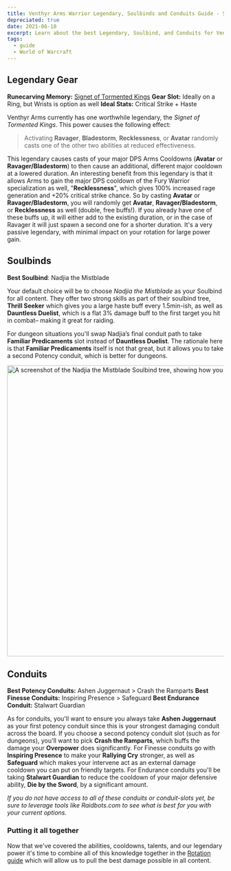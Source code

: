 ```yaml
---
title: Venthyr Arms Warrior Legendary, Soulbinds and Conduits Guide - Shadowlands 9.0.5
depreciated: true
date: 2021-06-10
excerpt: Learn about the best Legendary, Soulbind, and Conduits for Venthyr Arms Warriors in patch 9.0.5.
tags:
  - guide
  - World of Warcraft
---
```


## Legendary Gear
**Runecarving Memory:** [Signet of Tormented Kings](https://www.wowhead.com/item=183381/memory-of-the-tormented-kings)
**Gear Slot:** Ideally on a Ring, but Wrists is option as well
**Ideal Stats:** Critical Strike + Haste

Venthyr Arms currently has one worthwhile legendary, the *Signet of Tormented Kings*. This power causes the following effect:

> Activating **Ravager**, **Bladestorm**, **Recklessness**, or **Avatar** randomly casts one of the other two abilities at reduced effectiveness.</blockquote>

This legendary causes casts of your major DPS Arms Cooldowns (**Avatar** or **Ravager/Bladestorm**) to then cause an additional, different major cooldown at a lowered duration. An interesting benefit from this legendary is that it allows Arms to gain the major DPS cooldown of the Fury Warrior specialization as well, "**Recklessness**", which gives 100% increased rage generation and +20% critical strike chance. So by casting **Avatar** or **Ravager/Bladestorm**, you will randomly get **Avatar**, **Ravager/Bladestorm**, or **Recklessness** as well (double, free buffs!). If you already have one of these buffs up, it will either add to the existing duration, or in the case of Ravager it will just spawn a second one for a shorter duration. It's a very passive legendary, with minimal impact on your rotation for large power gain.

## Soulbinds
**Best Soulbind**: Nadjia the Mistblade

Your default choice will be to choose *Nadjia the Mistblade* as your Soulbind for all content. They offer two strong skills as part of their soulbind tree, **Thrill Seeker** which gives you a large haste buff every 1.5min-ish, as well as **Dauntless Duelist**, which is a flat 3% damage buff to the first target you hit in combat– making it great for raiding.

For dungeon situations you'll swap Nadjia’s final conduit path to take **Familiar Predicaments** slot instead of **Dauntless Duelist**. The rationale here is that **Familiar Predicaments** itself is not that great, but it allows you to take a second Potency conduit, which is better for dungeons.

<img class="size-full" src="https://hrothmar.com/wp-content/uploads/2021/06/conduits.jpg" alt="A screenshot of the Nadjia the Mistblade Soulbind tree, showing how you take the right-most path for raiding, and take the left-most path for dungeon content." width="1200" height="675" />

## Conduits
**Best Potency Conduits:** Ashen Juggernaut &gt; Crash the Ramparts
**Best Finesse Conduits:** Inspiring Presence &gt; Safeguard
**Best Endurance Conduit:** Stalwart Guardian

As for conduits, you'll want to ensure you always take **Ashen Juggernaut** as your first potency conduit since this is your strongest damaging conduit across the board. If you choose a second potency conduit slot (such as for dungeons), you'll want to pick **Crash the Ramparts**, which buffs the damage your **Overpower** does significantly. For Finesse conduits go with **Inspiring Presence** to make your **Rallying Cry** stronger, as well as **Safeguard** which makes your intervene act as an external damage cooldown you can put on friendly targets. For Endurance conduits you'll be taking **Stalwart Guardian** to reduce the cooldown of your major defensive ability, **Die by the Sword**, by a significant amount.

*If you do not have access to all of these conduits or conduit-slots yet, be sure to leverage tools like Raidbots.com to see what is best for you with your current options.*

### Putting it all together
Now that we've covered the abilities, cooldowns, talents, and our legendary power it's time to combine all of this knowledge together in the [Rotation guide](https://hrothmar.com/guides/venthyr-arms-warrior-rotation-guide) which will allow us to pull the best damage possible in all content.